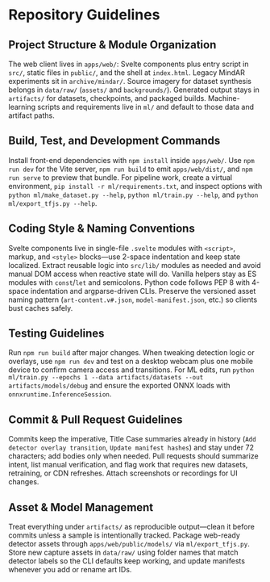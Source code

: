 # Repository Guidelines

## Project Structure & Module Organization
The web client lives in `apps/web/`: Svelte components plus entry script in `src/`, static files in `public/`, and the shell at `index.html`. Legacy MindAR experiments sit in `archive/mindar/`. Source imagery for dataset synthesis belongs in `data/raw/` (`assets/` and `backgrounds/`). Generated output stays in `artifacts/` for datasets, checkpoints, and packaged builds. Machine-learning scripts and requirements live in `ml/` and default to those data and artifact paths.

## Build, Test, and Development Commands
Install front-end dependencies with `npm install` inside `apps/web/`. Use `npm run dev` for the Vite server, `npm run build` to emit `apps/web/dist/`, and `npm run serve` to preview that bundle. For pipeline work, create a virtual environment, `pip install -r ml/requirements.txt`, and inspect options with `python ml/make_dataset.py --help`, `python ml/train.py --help`, and `python ml/export_tfjs.py --help`.

## Coding Style & Naming Conventions
Svelte components live in single-file `.svelte` modules with `<script>`, markup, and `<style>` blocks—use 2-space indentation and keep state localized. Extract reusable logic into `src/lib/` modules as needed and avoid manual DOM access when reactive state will do. Vanilla helpers stay as ES modules with `const`/`let` and semicolons. Python code follows PEP 8 with 4-space indentation and argparse-driven CLIs. Preserve the versioned asset naming pattern (`art-content.v#.json`, `model-manifest.json`, etc.) so clients bust caches safely.

## Testing Guidelines
Run `npm run build` after major changes. When tweaking detection logic or overlays, use `npm run dev` and test on a desktop webcam plus one mobile device to confirm camera access and transitions. For ML edits, run `python ml/train.py --epochs 1 --data artifacts/datasets --out artifacts/models/debug` and ensure the exported ONNX loads with `onnxruntime.InferenceSession`.

## Commit & Pull Request Guidelines
Commits keep the imperative, Title Case summaries already in history (`Add detector overlay transition`, `Update manifest hashes`) and stay under 72 characters; add bodies only when needed. Pull requests should summarize intent, list manual verification, and flag work that requires new datasets, retraining, or CDN refreshes. Attach screenshots or recordings for UI changes.

## Asset & Model Management
Treat everything under `artifacts/` as reproducible output—clean it before commits unless a sample is intentionally tracked. Package web-ready detector assets through `apps/web/public/models/` via `ml/export_tfjs.py`. Store new capture assets in `data/raw/` using folder names that match detector labels so the CLI defaults keep working, and update manifests whenever you add or rename art IDs.
